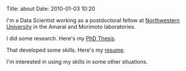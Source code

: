 Title: about
Date: 2010-01-03 10:20

I'm a Data Scientist working as a postdoctoral fellow at
[Northwestern University](https://amaral.northwestern.edu/people/winter/) in the Amaral and Morimoto laboratories.

I did some research.
Here's my [PhD Thesis]({filename}/pdfs/PeterWinter-Dissertation.pdf).

That developed some skills.
Here's my [resume]({filename}/pdfs/main.pdf).

I'm interested in using my skills in some other situations.

<!-- and applying this to all types of data ranging from worms to -->


<!-- Concrete -->

<!-- I enjoy experimenting, learning, and taking pride in the things I create. -->
<!-- I view daily tasks like cooking or editing text as things I can refine and improve with deliberate practice. -->
<!-- I enjoy jumping into thick of things and learning on the fly. -->

<!-- Heck, for fun I coded this site in two days as a side project using pelican and set up free web hosting with github. -->
<!-- I did this because I had no knowledge about web-development and it seemed like the best way to get a crash course. -->

<!-- Possibly, you are interested in some of my [projects]({filename}/pdfs/main.pdf) -->
